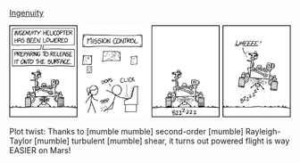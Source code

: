 [Ingenuity](https://xkcd.com/2444)

![Ingenuity](./random_comic.png)

Plot twist: Thanks to [mumble mumble] second-order [mumble] Rayleigh-Taylor [mumble] turbulent [mumble] shear, it turns out powered flight is way EASIER on Mars!

